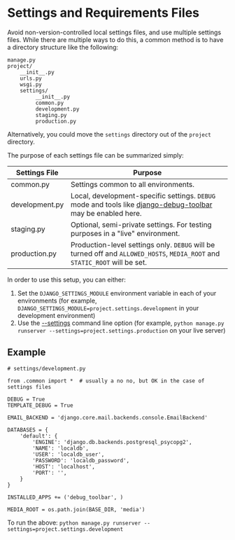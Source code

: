 # Settings and Requirements Files

Avoid non-version-controlled local settings files, and use multiple settings files. While there are multiple ways to do this, a common method is to have a directory structure like the following:

    manage.py
    project/
        __init__.py
        urls.py
        wsgi.py
        settings/
             __init__.py
             common.py
             development.py
             staging.py
             production.py

Alternatively, you could move the `settings` directory out of the `project` directory.

The purpose of each settings file can be summarized simply:

| Settings File | Purpose |
| ------------- |---------|
| common.py     | Settings common to all environments. |
| development.py| Local, development-specific settings. `DEBUG` mode and tools like [django-debug-toolbar](https://github.com/django-debug-toolbar/django-debug-toolbar) may be enabled here. |
| staging.py    | Optional, semi-private settings. For testing purposes in a "live" environment. |
| production.py | Production-level settings only. `DEBUG` will be turned off and `ALLOWED_HOSTS`, `MEDIA_ROOT` and `STATIC_ROOT` will be set. |

In order to use this setup, you can either:

1. Set the `DJANGO_SETTINGS_MODULE` environment variable in each of your environments (for example, `DJANGO_SETTINGS_MODULE=project.settings.development` in your development environment)
2. Use the [--settings](https://docs.djangoproject.com/en/1.7/ref/django-admin/#django-admin-option---settings) command line option (for example, `python manage.py runserver --settings=project.settings.production` on your live server)

## Example

    # settings/development.py

    from .common import *  # usually a no no, but OK in the case of settings files

    DEBUG = True
    TEMPLATE_DEBUG = True

    EMAIL_BACKEND = 'django.core.mail.backends.console.EmailBackend'

    DATABASES = {
        'default': {
            'ENGINE': 'django.db.backends.postgresql_psycopg2',
            'NAME': 'localdb',
            'USER': 'localdb_user',
            'PASSWORD': 'localdb_password',
            'HOST': 'localhost',
            'PORT': '',
        }
    }

    INSTALLED_APPS += ('debug_toolbar', )

    MEDIA_ROOT = os.path.join(BASE_DIR, 'media')

To run the above: `python manage.py runserver --settings=project.settings.development`